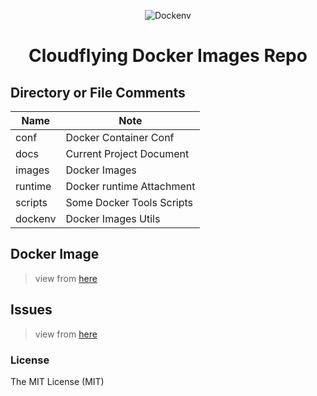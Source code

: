 <p align="center"><img src="https://user-images.githubusercontent.com/6483352/175850848-799b1ea1-941c-4e7f-8378-4a0a64dcdad8.png" alt="Dockenv"></p>

<p align="center">
<!-- <a href="https://github.com/imxieke/dockenv/stargazers"><img alt="GitHub stars" src="https://img.shields.io/github/stars/imxieke/dockenv"></a> -->
<!-- <a href="https://github.com/imxieke/dockenv/issues"><img src="https://img.shields.io/github/issues/imxieke/dockenv" alt="Issue"></a> -->
<!-- <a href="https://github.com/imxieke/dockenv"><img src="https://img.shields.io/github/license/imxieke/dockenv" alt="License"></a> -->
<h1 style="text-align:center" >Cloudflying Docker Images Repo</h1>
</p>

## Directory or File Comments


| Name | Note |
|---|---|
| conf | Docker Container Conf |
| docs | Current Project Document |
| images | Docker Images |
| runtime | Docker runtime Attachment  |
| scripts | Some Docker Tools Scripts |
| dockenv | Docker Images Utils |

## Docker Image
> view from [here](/docs/images.md)

## Issues
> view from [here](/docs/issues.md)

### License

The MIT License (MIT)
